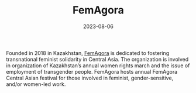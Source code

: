 ﻿---
title: "FemAgora"
linkTitle: "FemAgora"
contributor: ["Aizada Arystanbek"]
created: 2022-07-27
countries: ["Kazakhstan", "Uzbekistan"]
category: ["Local NGO"]
tags: ["feminist NGO", "feminism", "activism", "labor", "LGBTQIA+"]
date_start: [2018]
date_end: []
data_type: ["qualitative", "narratives", "discourse"] 
language: ["Russian", "Kazakh"]
date: 2023-08-06
description: 
  FemAgora is dedicated to fostering transnational feminist solidarity in Central Asia.
---

Founded in 2018 in Kazakhstan, [FemAgora](https://femagora.org/) is dedicated to fostering transnational feminist solidarity in Central Asia. The organization is involved in organization of Kazakhstan’s annual women rights march and the issue of employment of transgender people. FemAgora hosts annual FemAgora Central Asian festival for those involved in feminist, gender-sensitive, and/or women-led work.
